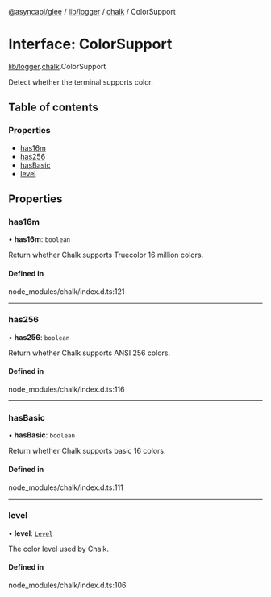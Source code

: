 [@asyncapi/glee](../README.md) / [lib/logger](../modules/lib_logger.md) / [chalk](../modules/lib_logger.chalk.md) / ColorSupport

# Interface: ColorSupport

[lib/logger](../modules/lib_logger.md).[chalk](../modules/lib_logger.chalk.md).ColorSupport

Detect whether the terminal supports color.

## Table of contents

### Properties

- [has16m](lib_logger.chalk.ColorSupport.md#has16m)
- [has256](lib_logger.chalk.ColorSupport.md#has256)
- [hasBasic](lib_logger.chalk.ColorSupport.md#hasbasic)
- [level](lib_logger.chalk.ColorSupport.md#level)

## Properties

### has16m

• **has16m**: `boolean`

Return whether Chalk supports Truecolor 16 million colors.

#### Defined in

node_modules/chalk/index.d.ts:121

___

### has256

• **has256**: `boolean`

Return whether Chalk supports ANSI 256 colors.

#### Defined in

node_modules/chalk/index.d.ts:116

___

### hasBasic

• **hasBasic**: `boolean`

Return whether Chalk supports basic 16 colors.

#### Defined in

node_modules/chalk/index.d.ts:111

___

### level

• **level**: [`Level`](../modules/lib_logger.chalk.md#level)

The color level used by Chalk.

#### Defined in

node_modules/chalk/index.d.ts:106

